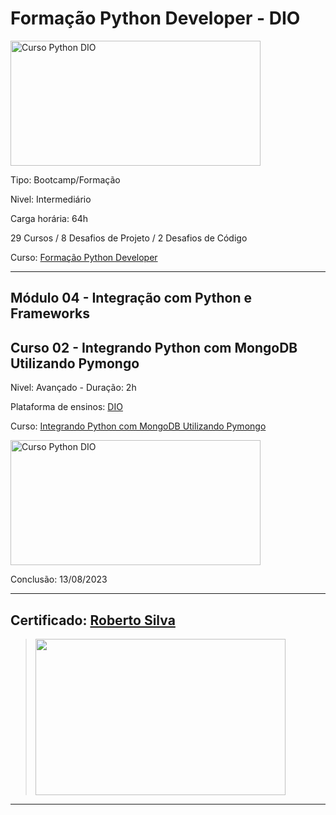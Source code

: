 # **Formação Python Developer - DIO**

<img src="https://hermes.dio.me/tracks/cover/ac0e208f-9ab9-471d-84ae-0107cfd2156a.png" alt="Curso Python DIO" width="400" height="200">

Tipo: Bootcamp/Formação

Nivel: Intermediário

Carga horária: 64h

29 Cursos / 8 Desafios de Projeto / 2 Desafios de Código

Curso: [Formação Python Developer](https://web.dio.me/track/formacao-python-developer)

---
## **Módulo 04 - Integração com Python e Frameworks**
## **Curso 02 - Integrando Python com MongoDB Utilizando Pymongo**

Nivel: Avançado - Duração: 2h

Plataforma de ensinos: [DIO](www.dio.me)

Curso: [Integrando Python com MongoDB Utilizando Pymongo](https://web.dio.me/course/integrando-python-com-mongodb-utilizando-pymongo/learning/98c6e135-b9cd-4686-9de6-f8a774c2e9f1?back=/track/formacao-python-developer&tab=undefined&moduleId=undefined)

<img src="https://hermes.dio.me/courses/cover/2d84d52f-2742-4bfb-adcd-d9a0f6fe66de_cover.png" alt="Curso Python DIO" width="400" height="200">


Conclusão: 13/08/2023

---
## Certificado: [Roberto Silva](https://www.dio.me/certificate/02E53655/share)
>
><img src="https://hermes.digitalinnovation.one/certificates/cover/02E53655.jpg" width="400" height="250">
---
